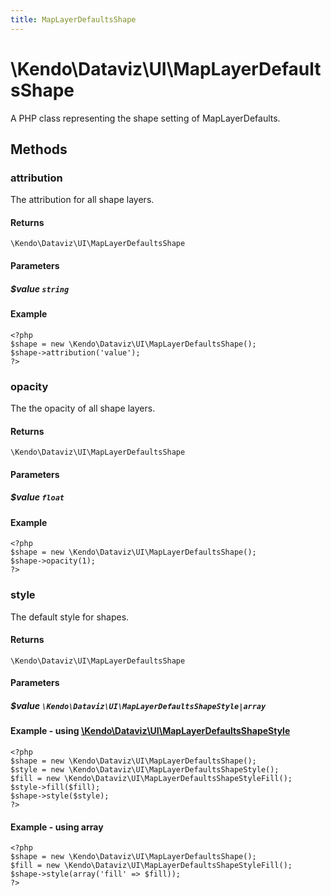 ```yaml
---
title: MapLayerDefaultsShape
---
```


# \Kendo\Dataviz\UI\MapLayerDefaultsShape

A PHP class representing the shape setting of MapLayerDefaults.


## Methods

### attribution
The attribution for all shape layers.

#### Returns
`\Kendo\Dataviz\UI\MapLayerDefaultsShape`

#### Parameters

##### $value `string`



#### Example 
    <?php
    $shape = new \Kendo\Dataviz\UI\MapLayerDefaultsShape();
    $shape->attribution('value');
    ?>

### opacity
The the opacity of all shape layers.

#### Returns
`\Kendo\Dataviz\UI\MapLayerDefaultsShape`

#### Parameters

##### $value `float`



#### Example 
    <?php
    $shape = new \Kendo\Dataviz\UI\MapLayerDefaultsShape();
    $shape->opacity(1);
    ?>

### style

The default style for shapes.

#### Returns
`\Kendo\Dataviz\UI\MapLayerDefaultsShape`

#### Parameters

##### $value `\Kendo\Dataviz\UI\MapLayerDefaultsShapeStyle|array`


#### Example - using [\Kendo\Dataviz\UI\MapLayerDefaultsShapeStyle](/kendo-ui/api/wrappers/php/Kendo/Dataviz/UI/MapLayerDefaultsShapeStyle)
    <?php
    $shape = new \Kendo\Dataviz\UI\MapLayerDefaultsShape();
    $style = new \Kendo\Dataviz\UI\MapLayerDefaultsShapeStyle();
    $fill = new \Kendo\Dataviz\UI\MapLayerDefaultsShapeStyleFill();
    $style->fill($fill);
    $shape->style($style);
    ?>

#### Example - using array

    <?php
    $shape = new \Kendo\Dataviz\UI\MapLayerDefaultsShape();
    $fill = new \Kendo\Dataviz\UI\MapLayerDefaultsShapeStyleFill();
    $shape->style(array('fill' => $fill));
    ?>

